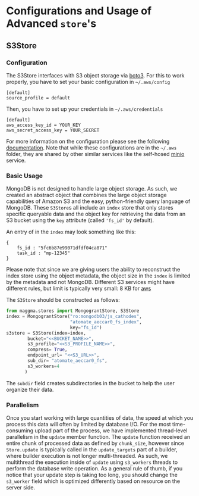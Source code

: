 # Configurations and Usage of Advanced `store`'s

## S3Store

### Configuration

The S3Store interfaces with S3 object storage via [boto3](https://pypi.org/project/boto3/).
For this to work properly, you have to set your basic configuration in `~/.aws/config`
```buildoutcfg
[default]
source_profile = default
```

Then, you have to set up your credentials in `~/.aws/credentials`
```buildoutcfg
[default]
aws_access_key_id = YOUR_KEY
aws_secret_access_key = YOUR_SECRET
```

For more information on the configuration please see the following [documentation](https://docs.aws.amazon.com/credref/latest/refdocs/settings-global.html).
Note that while these configurations are in the `~/.aws` folder, they are shared by other similar services like the self-hosed [minio](https://min.io/) service.

### Basic Usage

MongoDB is not designed to  handle large object storage.
As such, we created an abstract object that combines the large object storage capabilities of Amazon S3 and the easy, python-friendly query language of MongoDB.
These `S3Store`s all include an `index` store that only stores specific queryable data and the object key for retrieving the data from an S3 bucket using the `key` attribute (called `'fs_id'` by default).

An entry of in the `index` may look something like this:
```
{
    fs_id : "5fc6b87e99071dfdf04ca871"
    task_id : "mp-12345"
}
```
Please note that since we are giving users the ability to reconstruct the index store using the object metadata, the object size in the `index` is limited by the metadata and not MongoDB.
Different S3 services might have different rules, but limit is typically very small: 8 KB for [aws](https://docs.aws.amazon.com/AmazonS3/latest/userguide/UsingMetadata.html)

The `S3Store` should be constructed as follows:

```python
from maggma.stores import MongograntStore, S3Store
index = MongograntStore("ro:mongodb03/js_cathodes",
                        "atomate_aeccar0_fs_index",
                        key="fs_id")
s3store = S3Store(index=index,
        bucket="<<BUCKET_NAME>>",
        s3_profile="<<S3_PROFILE_NAME>>",
        compress= True,
        endpoint_url= "<<S3_URL>>",
        sub_dir= "atomate_aeccar0_fs",
        s3_workers=4
       )
```

The `subdir` field creates subdirectories in the bucket to help the user organize their data.

### Parallelism

Once you start working with large quantities of data, the speed at which you process this data will often by limited by database I/O.
For the most time-consuming upload part of the process, we have implemented thread-level parallelism in the `update` member function.
The `update` function received an entire chunk of processed data as defined by `chunk_size`,
however since `Store.update` is typically called in the `update_targets` part of a builder, where builder execution is not longer multi-threaded.
As such, we multithread the execution inside of `update` using `s3_workers` threads to perform the database write operation.
As a general rule of thumb, if you notice that your update step is taking too long, you should change the `s3_worker` field which is
optimized differently based on resource on the server side.
